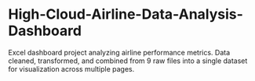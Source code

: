 # High-Cloud-Airline-Data-Analysis-Dashboard
Excel dashboard project analyzing airline performance metrics. Data cleaned, transformed, and combined from 9 raw files into a single dataset for visualization across multiple pages.

